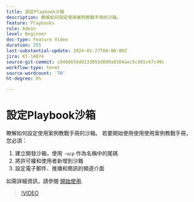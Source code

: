 ```yaml
---
title: 設定Playbook沙箱
description: 瞭解如何設定使用案例教戰手冊的沙箱。
feature: Playbooks
role: Admin
level: Beginner
doc-type: Feature Video
duration: 355
last-substantial-update: 2024-01-27T00:00:00Z
jira: KT-14074
source-git-commit: c0466656d0133055d809a9304aec5cd65c67c49c
workflow-type: tm+mt
source-wordcount: '70'
ht-degree: 0%

---
```



# 設定Playbook沙箱

瞭解如何設定使用案例教戰手冊的沙箱。 若要開始使用使用使用案例教戰手冊，您必須：

1. 建立開發沙箱，使用 `-ucp` 作為名稱中的尾碼
1. 將許可權和使用者新增到沙箱
1. 設定電子郵件、推播和簡訊的頻道介面

如需詳細資訊，請參閱 [開始使用](https://experienceleague.adobe.com/docs/experience-platform/use-case-playbooks/playbooks/get-started.html).

>[!VIDEO](https://video.tv.adobe.com/v/3426987/?learn=on)
